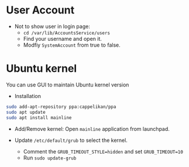 # User Account

* Not to show user in login page:
  - `cd /var/lib/AccountsService/users`
  - Find your username and open it.
  - Modfiy `SystemAccount` from true to false.

# Ubuntu kernel

You can use GUI to maintain Ubuntu kernel version

* Installation

```bash
sudo add-apt-repository ppa:cappelikan/ppa
sudo apt update
sudo apt install mainline
```

* Add/Remove kernel: Open `mainline` application from launchpad.

* Update `/etc/default/grub` to select the kernel.
  - Comment the `GRUB_TIMEOUT_STYLE=hidden` and set `GRUB_TIMEOUT=10`
  - Run `sudo update-grub`
